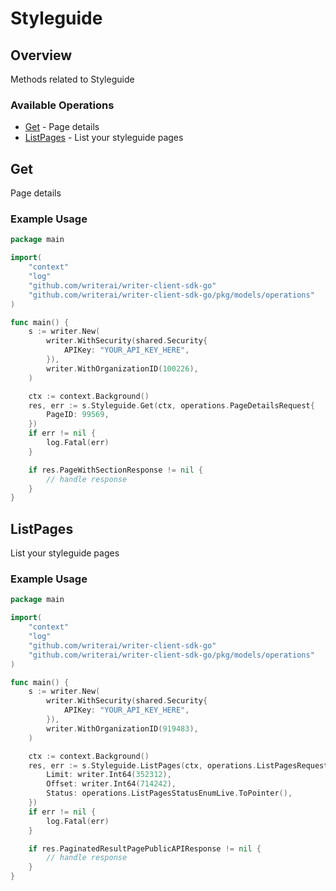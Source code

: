 # Styleguide

## Overview

Methods related to Styleguide

### Available Operations

* [Get](#get) - Page details
* [ListPages](#listpages) - List your styleguide pages

## Get

Page details

### Example Usage

```go
package main

import(
	"context"
	"log"
	"github.com/writerai/writer-client-sdk-go"
	"github.com/writerai/writer-client-sdk-go/pkg/models/operations"
)

func main() {
    s := writer.New(
        writer.WithSecurity(shared.Security{
            APIKey: "YOUR_API_KEY_HERE",
        }),
        writer.WithOrganizationID(100226),
    )

    ctx := context.Background()
    res, err := s.Styleguide.Get(ctx, operations.PageDetailsRequest{
        PageID: 99569,
    })
    if err != nil {
        log.Fatal(err)
    }

    if res.PageWithSectionResponse != nil {
        // handle response
    }
}
```

## ListPages

List your styleguide pages

### Example Usage

```go
package main

import(
	"context"
	"log"
	"github.com/writerai/writer-client-sdk-go"
	"github.com/writerai/writer-client-sdk-go/pkg/models/operations"
)

func main() {
    s := writer.New(
        writer.WithSecurity(shared.Security{
            APIKey: "YOUR_API_KEY_HERE",
        }),
        writer.WithOrganizationID(919483),
    )

    ctx := context.Background()
    res, err := s.Styleguide.ListPages(ctx, operations.ListPagesRequest{
        Limit: writer.Int64(352312),
        Offset: writer.Int64(714242),
        Status: operations.ListPagesStatusEnumLive.ToPointer(),
    })
    if err != nil {
        log.Fatal(err)
    }

    if res.PaginatedResultPagePublicAPIResponse != nil {
        // handle response
    }
}
```
